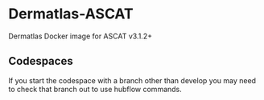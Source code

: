 # Dermatlas-ASCAT

Dermatlas Docker image for ASCAT v3.1.2+

## Codespaces

If you start the codespace with a branch other than develop you may need to check that branch out to use hubflow commands.
